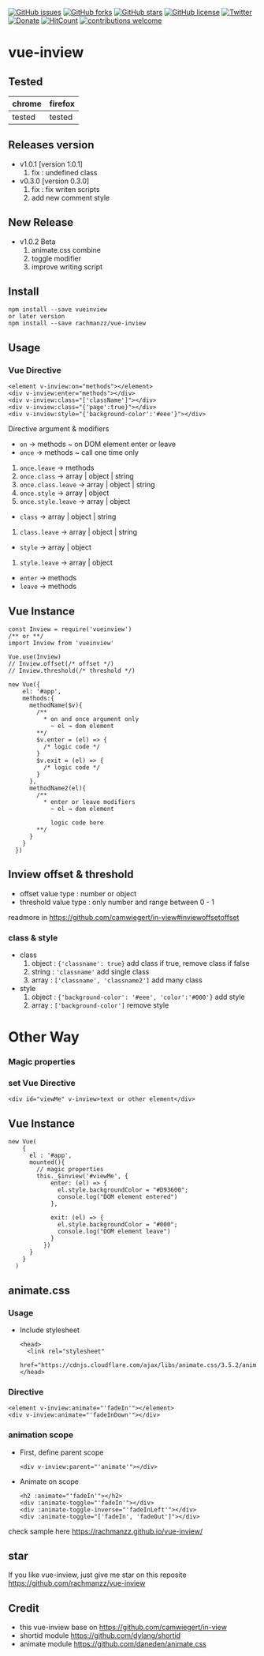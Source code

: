 [![GitHub issues](https://img.shields.io/github/issues/rachmanzz/vue-inview.svg)](https://github.com/rachmanzz/vue-inview/issues)
[![GitHub forks](https://img.shields.io/github/forks/rachmanzz/vue-inview.svg)](https://github.com/rachmanzz/vue-inview/network)
[![GitHub stars](https://img.shields.io/github/stars/rachmanzz/vue-inview.svg)](https://github.com/rachmanzz/vue-inview/stargazers)
[![GitHub license](https://img.shields.io/badge/license-MIT-blue.svg)](https://raw.githubusercontent.com/rachmanzz/vue-inview/master/LICENSE)
[![Twitter](https://img.shields.io/twitter/url/https/github.com/rachmanzz/vue-inview.svg?style=social)](https://twitter.com/intent/tweet?text=Wow:&url=%5Bobject%20Object%5D)
[![Donate](https://img.shields.io/badge/Donate-PayPal-green.svg)](https://www.paypal.com/cgi-bin/webscr?cmd=_s-xclick&hosted_button_id=BLM5UBTEQKJXA)
[![HitCount](http://hits.dwyl.io/rachmanzz/rachmanzz/vue-inview.svg)](http://hits.dwyl.io/rachmanzz/rachmanzz/vue-inview)
[![contributions welcome](https://img.shields.io/badge/contributions-welcome-brightgreen.svg?style=flat)](https://github.com/rachmanzz/vue-inview/issues)
# vue-inview

## Tested

|chrome|firefox|
|------|-------|
|tested|tested|

## Releases version
- v1.0.1 [version 1.0.1]
  1. fix : undefined class
- v0.3.0 [version 0.3.0]
  1. fix : fix writen scripts
  2. add new comment style
## New Release
- v1.0.2 Beta
  1. animate.css combine
  2. toggle modifier
  3. improve writing script

## Install

    npm install --save vueinview
    or later version
    npm install --save rachmanzz/vue-inview


## Usage
### Vue Directive

    <element v-inview:on="methods"></element>
    <div v-inview:enter="methods"></div>
    <div v-inview:class="['className']"></div>
    <div v-inview:class="{'page':true}"></div>
    <div v-inview:style="{'background-color':'#eee'}"></div>

Directive argument & modifiers
- `on` → methods ~ on DOM element enter or leave
- `once` → methods ~ call one time only
 1. `once.leave` → methods
 2. `once.class` → array | object | string
 3. `once.class.leave` → array | object | string
 4. `once.style` → array | object
 5. `once.style.leave` → array | object
- `class` → array | object | string
 1. `class.leave` → array | object | string
- `style` → array | object
 1. `style.leave` → array | object
- `enter` → methods
- `leave` → methods

## Vue Instance

    const Inview = require('vueinview')
    /** or **/
    import Inview from 'vueinview'

    Vue.use(Inview)
    // Inview.offset(/* offset */)
    // Inview.threshold(/* threshold */)

    new Vue({
        el: '#app',
        methods:{
          methodName($v){
            /**
              * on and once argument only
                ~ el → dom element
            **/
            $v.enter = (el) => {
              /* logic code */
            }
            $v.exit = (el) => {
              /* logic code */
            }
          },
          methodName2(el){
            /**
              * enter or leave modifiers
                ~ el → dom element

                logic code here
            **/
          }
        }
      })

## Inview offset & threshold
  - offset
    value type : number or object
  - threshold
    value type : only number and range between 0 - 1

readmore in https://github.com/camwiegert/in-view#inviewoffsetoffset

### class & style
  - class
    1. object : `{'classname': true}` add class if true, remove class if false
    2. string : `'classname'` add single class
    3. array : `['classname', 'classname2']` add many class
  - style
    1. object : `{'background-color': '#eee', 'color':'#000'}` add style
    2. array : `['background-color']` remove style



# Other Way
### Magic properties    
### set Vue Directive

    <div id="viewMe" v-inview>text or other element</div>

## Vue Instance

    new Vue(
        {
          el : '#app',
          mounted(){
            // magic properties
            this._$inview('#viewMe', {
                enter: (el) => {
                  el.style.backgroundColor = "#D93600";
                  console.log("DOM element entered")
                },

                exit: (el) => {
                  el.style.backgroundColor = "#000";
                  console.log("DOM element leave")
                }
              })
          }
        }
      )


## animate.css

### Usage
- Include stylesheet


      <head>
        <link rel="stylesheet"
        href="https://cdnjs.cloudflare.com/ajax/libs/animate.css/3.5.2/animate.min.css">
      </head>


### Directive

    <element v-inview:animate="'fadeIn'"></element>
    <div v-inview:animate="'fadeInDown'"></div>
### animation scope

  - First, define parent scope


        <div v-inview:parent="'animate'"></div>

  - Animate on scope


        <h2 :animate="'fadeIn'"></h2>
        <div :animate-toggle="'fadeIn'"></div>
        <div :animate-toggle-inverse="'fadeInLeft'"></div>
        <div :animate-toggle="['fadeIn', 'fadeOut']"></div>

  check sample here https://rachmanzz.github.io/vue-inview/

## star
If you like vue-inview, just give me star on this reposite https://github.com/rachmanzz/vue-inview

## Credit
- this vue-inview base on https://github.com/camwiegert/in-view
- shortid module https://github.com/dylang/shortid
- animate module https://github.com/daneden/animate.css
